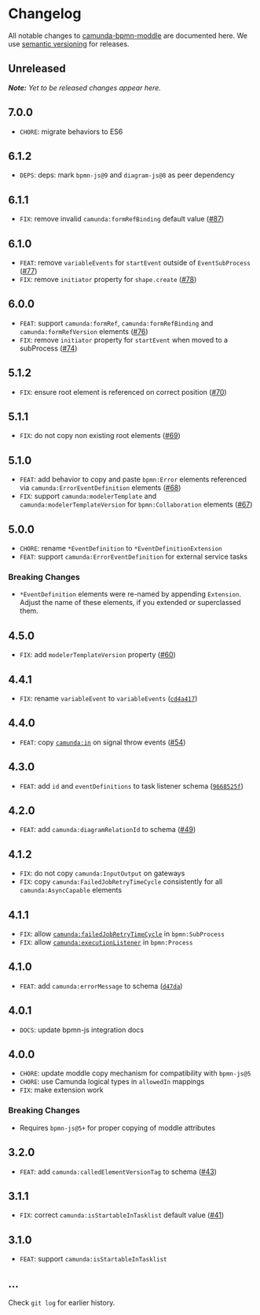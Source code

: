 # Changelog

All notable changes to [camunda-bpmn-moddle](https://github.com/camunda/camunda-bpmn-moddle) are documented here. We use [semantic versioning](http://semver.org/) for releases.

## Unreleased

___Note:__ Yet to be released changes appear here._

## 7.0.0

* `CHORE`: migrate behaviors to ES6

## 6.1.2

* `DEPS`: deps: mark `bpmn-js@9` and `diagram-js@8` as peer dependency

## 6.1.1

* `FIX`: remove invalid `camunda:formRefBinding` default value ([#87](https://github.com/camunda/camunda-bpmn-moddle/pull/87))

## 6.1.0

* `FEAT`: remove `variableEvents` for `startEvent` outside of `EventSubProcess` ([#77](https://github.com/camunda/camunda-bpmn-moddle/pull/77))
* `FIX`: remove `initiator` property for `shape.create` ([#78](https://github.com/camunda/camunda-bpmn-moddle/pull/78))

## 6.0.0

* `FEAT`: support `camunda:formRef`, `camunda:formRefBinding` and `camunda:formRefVersion` elements ([#76](https://github.com/camunda/camunda-bpmn-moddle/pull/76))
* `FIX`: remove `initiator` property for `startEvent` when moved to a subProcess ([#74](https://github.com/camunda/camunda-bpmn-moddle/issues/74))

## 5.1.2

* `FIX`: ensure root element is referenced on correct position ([#70](https://github.com/camunda/camunda-bpmn-moddle/pull/70))

## 5.1.1

* `FIX`: do not copy non existing root elements ([#69](https://github.com/camunda/camunda-bpmn-moddle/pull/69))

## 5.1.0

* `FEAT`: add behavior to copy and paste `bpmn:Error` elements referenced via `camunda:ErrorEventDefinition` elements ([#68](https://github.com/camunda/camunda-bpmn-moddle/pull/68))
* `FIX`: support `camunda:modelerTemplate` and `camunda:modelerTemplateVersion` for `bpmn:Collaboration` elements ([#67](https://github.com/camunda/camunda-bpmn-moddle/pull/67))

## 5.0.0

* `CHORE`: rename `*EventDefinition` to `*EventDefinitionExtension`
* `FEAT`: support `camunda:ErrorEventDefinition` for external service tasks

### Breaking Changes

* `*EventDefinition` elements were re-named by appending `Extension`. Adjust the name of these elements, if you extended or superclassed them.

## 4.5.0

* `FIX`: add `modelerTemplateVersion` property ([#60](https://github.com/camunda/camunda-bpmn-moddle/pull/60))

## 4.4.1

* `FIX`: rename `variableEvent` to `variableEvents` ([`cd4a417`](https://github.com/camunda/camunda-bpmn-moddle/commit/cd4a417c1ee7831646f896d2360854aee7ee1ad3))

## 4.4.0

* `FEAT`: copy [`camunda:in`](https://docs.camunda.org/manual/7.12/reference/bpmn20/custom-extensions/extension-elements/#in) on signal throw events ([#54](https://github.com/camunda/camunda-bpmn-moddle/pull/54))

## 4.3.0

* `FEAT`: add `id` and `eventDefinitions` to task listener schema ([`9668525f`](https://github.com/camunda/camunda-bpmn-moddle/commit/9668525f217df6938312e84bde0f022115ea5935))

## 4.2.0

* `FEAT`: add `camunda:diagramRelationId` to schema ([#49](https://github.com/camunda/camunda-bpmn-moddle/issues/49))

## 4.1.2

* `FIX`: do not copy `camunda:InputOutput` on gateways
* `FIX`: copy `camunda:FailedJobRetryTimeCycle` consistently for all `camunda:AsyncCapable` elements

## 4.1.1

* `FIX`: allow [`camunda:failedJobRetryTimeCycle`](https://docs.camunda.org/manual/7.11/reference/bpmn20/custom-extensions/extension-elements/#failedjobretrytimecycle) in `bpmn:SubProcess`
* `FIX`: allow [`camunda:executionListener`](https://docs.camunda.org/manual/7.11/reference/bpmn20/custom-extensions/extension-elements/#executionlistener) in `bpmn:Process`

## 4.1.0

* `FEAT`: add `camunda:errorMessage` to schema ([`d47da`](https://github.com/camunda/camunda-bpmn-moddle/commit/d47da3a8e90b90994fd397c3ddb6572ce6dcbc1c))

## 4.0.1

* `DOCS`: update bpmn-js integration docs

## 4.0.0

* `CHORE`: update moddle copy mechanism for compatibility with `bpmn-js@5`
* `CHORE`: use Camunda logical types in `allowedIn` mappings
* `FIX`: make extension work

### Breaking Changes

* Requires `bpmn-js@5+` for proper copying of moddle attributes

## 3.2.0

* `FEAT`: add `camunda:calledElementVersionTag` to schema ([#43](https://github.com/camunda/camunda-bpmn-moddle/issues/43))

## 3.1.1

* `FIX`: correct `camunda:isStartableInTasklist` default value ([#41](https://github.com/camunda/camunda-bpmn-moddle/issues/41))

## 3.1.0

* `FEAT`: support `camunda:isStartableInTasklist`

## ...

Check `git log` for earlier history.
